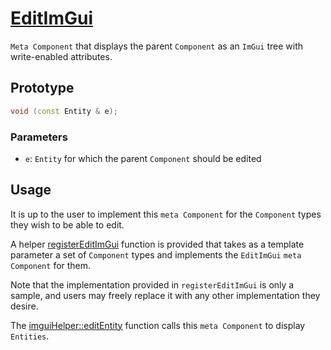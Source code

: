 # [EditImGui](EditImGui.hpp)

`Meta Component` that displays the parent `Component` as an `ImGui` tree with write-enabled attributes.

## Prototype

```cpp
void (const Entity & e);
```

### Parameters

* `e`: `Entity` for which the parent `Component` should be edited

## Usage

It is up to the user to implement this `meta Component` for the `Component` types they wish to be able to edit.

A helper [registerEditImGui](../../helpers/impl/registerEditImGui.md) function is provided that takes as a template parameter a set of `Component` types and implements the `EditImGui` `meta Component` for them.

Note that the implementation provided in `registerEditImGui` is only a sample, and users may freely replace it with any other implementation they desire.

The [imguiHelper::editEntity](../../helpers/imguiHelper.md) function calls this `meta Component` to display `Entities`.